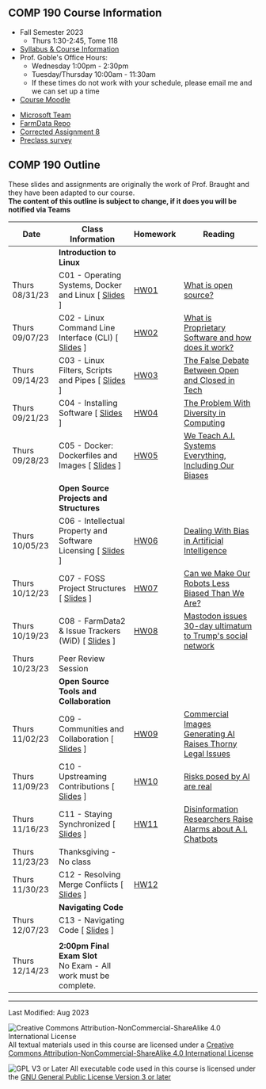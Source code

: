 ## COMP 190 Course Information
- Fall Semester 2023
  - Thurs 1:30-2:45, Tome 118
- [Syllabus & Course Information](syllabus.pdf)
- Prof. Goble's Office Hours:
    * Wednesday 1:00pm - 2:30pm
    * Tuesday/Thursday 10:00am - 11:30am
    * If these times do not work with your schedule, please email me and we can set up a time
- [Course Moodle](https://lms.dickinson.edu/course/view.php?id=53528)
<!-- Update the Teams link -->
- [Microsoft Team](https://teams.microsoft.com/l/team/19%3a5kbJ3uICXtOQbvchUmhvy5jr_myEjGz-_LYNLWwQpac1%40thread.tacv2/conversations?groupId=f9409b98-7e6e-468e-90aa-fb5ae23ccd99&tenantId=6232b055-76b9-4c13-9b88-b562ae7db6fb)
- [FarmData Repo](https://github.com/dickinson-comp190/GitKit-FarmData2-F23)
- [Corrected Assignment 8](materials/08-A-IssueTracker_new.docx)
- [Preclass survey](https://drexel.qualtrics.com/jfe/form/SV_bIsPs5GpmGUMUfk)

## COMP 190 Outline
These slides and assignments are originally the work of Prof. Braught and they have been adapted to our course.
<br/>
**The content of this outline is subject to change, if it does you will be notified via Teams**

Date            | Class Information                                                              | Homework             | Reading
----------------|--------------------------------------------------------------------------------|----------------------|--------------
                | **Introduction to Linux**                                                      |                      |
Thurs 08/31/23      | C01 - Operating Systems, Docker and Linux               [ [Slides][s01] ]      | [HW01][hw01]         | [What is open source?](https://opensource.com/resources/what-open-source)
Thurs 09/07/23      | C02 - Linux Command Line Interface (CLI)                [ [Slides][s02] ]      | [HW02][hw02]         | [What is Proprietary Software and how does it work?](https://entrepreneurhandbook.co.uk/proprietary-software/)
Thurs 09/14/23      | C03 - Linux Filters, Scripts and Pipes                  [ [Slides][s03] ]      | [HW03][hw03]         | [The False Debate Between Open and Closed in Tech](https://www.theverge.com/2016/3/16/11242266/walt-mossberg-open-vs-closed-software-apple-os-x-google-android)
Thurs 09/21/23      | C04 - Installing Software                               [ [Slides][s04] ]      | [HW04][hw04]         | [The Problem With Diversity in Computing](https://www.theatlantic.com/technology/archive/2019/06/tech-computers-are-bigger-problem-diversity/592456/)
Thurs 09/28/23      | C05 - Docker: Dockerfiles and Images                    [ [Slides][s05] ]      | [HW05][hw05]         | [We Teach A.I. Systems Everything, Including Our Biases](readings/AIBiases.pdf)
                | **Open Source Projects and Structures**                                        |                      |
Thurs 10/05/23      | C06 - Intellectual Property and Software Licensing      [ [Slides][s06] ]      | [HW06][hw06]         | [Dealing With Bias in Artificial Intelligence](readings/Dealing.pdf)
Thurs 10/12/23      | C07 - FOSS Project Structures                           [ [Slides][s07] ]      | [HW07][hw07]         | [Can we Make Our Robots Less Biased Than We Are?](readings/RobotBias.pdf)
Thurs 10/19/23      | C08 - FarmData2 & Issue Trackers (WiD)                  [ [Slides][s08] ]      | [HW08][hw08]         | [Mastodon issues 30-day ultimatum to Trump's social network](https://techcrunch.com/2021/10/29/mastodon-issues-30-day-ultimatum-to-trumps-social-network-over-misuse-of-its-code/)
Thurs 10/23/23      | Peer Review Session                                                            |                      |
                | **Open Source Tools and Collaboration**                                        |                      |
Thurs 11/02/23      | C09 - Communities and Collaboration                     [ [Slides][s09] ]      | [HW09][hw09]         | [Commercial Images Generating AI Raises Thorny Legal Issues](https://techcrunch.com/2022/07/22/commercial-image-generating-ai-raises-all-sorts-of-thorny-legal-issues/)
Thurs 11/09/23      | C10 - Upstreaming Contributions                         [ [Slides][s10] ]      | [HW10][hw10]         | [Risks posed by AI are real](https://www.theguardian.com/technology/2022/aug/07/ai-eu-moves-to-beat-the-algorithms-that-ruin-lives)
Thurs 11/16/23      | C11 - Staying Synchronized                              [ [Slides][s11] ]      | [HW11][hw11]         | [Disinformation Researchers Raise Alarms about A.I. Chatbots](readings/Disinformation.pdf)
Thurs 11/23/23      | Thanksgiving - No class                                                        |                      | 
Thurs 11/30/23      | C12 - Resolving Merge Conflicts                         [ [Slides][s12] ]      | [HW12][hw12]         | 
                | **Navigating Code**                                                            |                      |
Thurs 12/07/23      | C13 - Navigating Code                                   [ [Slides][s13] ]      |          |
|                                                                                                |                      |
Thurs 12/14/23    | **2:00pm Final Exam Slot**<br> No Exam - All work must be complete.            |                      |

<!-- Links for course materials -->
[s01]: materials/01-S-OSandLinux.pptx
[hw01]: materials/01-A-OSandLinux.docx
[s02]: materials/02-S-LinuxCLI.pptx
[hw02]: materials/02-A-LinuxCLI.docx
[s03]: materials/03-S-FiltersScriptsPipes.pptx
[hw03]: materials/03-A-FiltersScriptsPipes.docx
[s04]: materials/04-S-InstallingSoftware.pptx
[hw04]: materials/04-A-InstallingSoftware.docx
[s05]: materials/05-S-Docker.pptx
[hw05]: materials/05-A-Docker.docx
[s06]: materials/06-S-LicensingFOSS.pptx
[hw06]: materials/06-A-LicensingFOSS.docx
[s07]: materials/07-S-ProjectStructures.pptx
[hw07]: materials/07-A-ProjectStructures.docx
[s08]: materials/08-S-IssueTracker.pptx
[hw08]: materials/08-A-IssueTracker.docx

[s09]: materials/09-S-CommunityAndCollaboration.pptx
[hw09]: materials/09-A-CommunityAndCollaboration.docx
[s10]: materials/10-S-WorkingLocallyAndUpstreaming.pptx
[hw10]: materials/10-A-WorkingLocallyAndUpstreaming.docx
[s11]: materials/11-S-StayingSynchronized.pptx
[hw11]: materials/11-A-StayingSynchronized.docx
[s12]: materials/12-S-MergeConflicts.pptx
[hw12]: materials/12-A-MergeConflicts.docx
[s13]: materials/13-S-NavigatingCode.pptx
[hw13]: materials/13-A-NavigatingCode.docx

[404]: 404.md
<!--Why the constitution can protect passwords but not fingerprint scans -->
[comment1]: https://lms.dickinson.edu/mod/resource/view.php?id=1152825
<!--How the Supreme Court Could Rewrite the Rules for DNA Searches -->
[comment2]: https://lms.dickinson.edu/mod/resource/view.php?id=1152826

---
Last Modified: Aug 2023

![Creative Commons Attribution-NonCommercial-ShareAlike 4.0 International License](https://i.creativecommons.org/l/by-nc-sa/4.0/88x31.png "Creative Commons Attribution-NonCommercial-ShareAlike 4.0 International License") All textual materials used in this course are licensed under a [Creative Commons Attribution-NonCommercial-ShareAlike 4.0 International License](http://creativecommons.org/licenses/by-nc-sa/4.0/)

![GPL V3 or Later](https://www.gnu.org/graphics/gplv3-or-later-sm.png "GPL V3 or later") All executable code used in this course is licensed under the [GNU General Public License Version 3 or later](https://www.gnu.org/licenses/gpl.txt)
